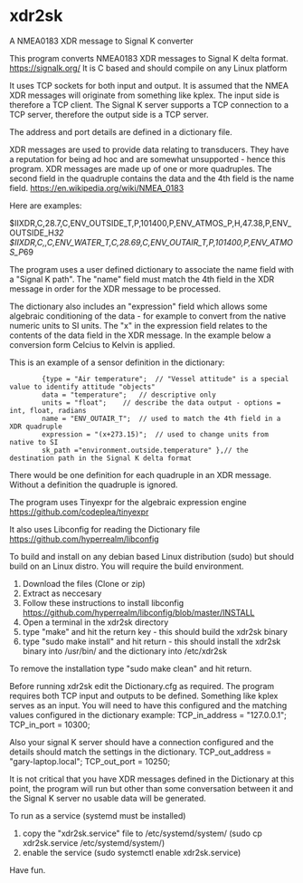 # xdr2sk
A NMEA0183 XDR message to Signal K converter

This program converts NMEA0183 XDR messages to Signal K delta format. https://signalk.org/
It is C based and should compile on any Linux platform

It uses TCP sockets for both input and output. It is assumed that the NMEA XDR messages will originate from something like kplex.
The input side is therefore a TCP client.
The Signal K server supports a TCP connection to a TCP server, therefore the output side is a TCP server.

The address and port details are defined in a dictionary file.

XDR messages are used to provide data relating to transducers. They have a reputation for being ad hoc and are somewhat unsupported - hence this program. XDR messages are made up of one or more quadruples. The second field in the quadruple contains the data and the 4th field is the name field. https://en.wikipedia.org/wiki/NMEA_0183

Here are examples:

$IIXDR,C,28.7,C,ENV_OUTSIDE_T,P,101400,P,ENV_ATMOS_P,H,47.38,P,ENV_OUTSIDE_H*32
$IIXDR,C,,C,ENV_WATER_T,C,28.69,C,ENV_OUTAIR_T,P,101400,P,ENV_ATMOS_P*69

The program uses a user defined dictionary to associate the name field with a "Signal K path". The "name" field must match the 4th field in the XDR message in order for the XDR message to be processed.

The dictionary also includes an "expression" field which allows some algebraic conditioning of the data - for example to convert from the native numeric units to SI units. The "x" in the expression field relates to the contents of the data field in the XDR message. In the example below a conversion form Celcius to Kelvin is applied. 

This is an example of a sensor definition in the dictionary:

			{type = "Air temperature";  // "Vessel attitude" is a special value to identify attitude "objects"
			data = "temperature";	// descriptive only
			units = "float";	// describe the data output - options = int, float, radians
			name = "ENV_OUTAIR_T";	// used to match the 4th field in a XDR quadruple
			expression = "(x+273.15)";	// used to change units from native to SI
			sk_path ="environment.outside.temperature" },// the destination path in the Signal K delta format

There would be one definition for each quadruple in an XDR message. Without a definition the quadruple is ignored. 

The program uses Tinyexpr for the algebraic expression engine
https://github.com/codeplea/tinyexpr

It also uses Libconfig for reading the Dictionary file
https://github.com/hyperrealm/libconfig

To build and install on any debian based Linux distribution (sudo) but should build on an Linux distro. You will require the build environment.

1) Download the files (Clone or zip)
2) Extract as neccesary
3) Follow these instructions to install libconfig https://github.com/hyperrealm/libconfig/blob/master/INSTALL
4) Open a terminal in the xdr2sk directory
5) type "make" and hit the return key - this should build the xdr2sk binary
6) type "sudo make install" and hit return - this should install the xdr2sk binary into /usr/bin/ and the dictionary into /etc/xdr2sk

To remove the installation type "sudo make clean" and hit return. 

Before running xdr2sk edit the Dictionary.cfg as required. The program requires both TCP input and outputs to be defined. Something like kplex serves as an input. You will need to have this configured and the matching values configured in the dictionary example:
TCP_in_address = "127.0.0.1";
TCP_in_port = 10300;

Also your signal K server should have a connection configured and the details should match the settings in the dictionary.
TCP_out_address = "gary-laptop.local";
TCP_out_port = 10250;

It is not critical that you have XDR messages defined in the Dictionary at this point, the program will run but other than some conversation between it and the Signal K server no usable data will be generated.

To run as a service (systemd must be installed)
1) copy the "xdr2sk.service" file to /etc/systemd/system/ (sudo cp xdr2sk.service /etc/systemd/system/)
2) enable the service (sudo systemctl enable xdr2sk.service)

Have fun.

